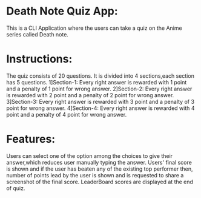# Death Note Quiz App:
This is a CLI Application where the users can take a quiz on the Anime series called Death note.

# Instructions:
The quiz consists of 20 questions.
It is divided into 4 sections,each section has 5 questions.
1]Section-1: Every right answer is rewarded with 1 point and a penalty of 1 point for wrong answer.
2]Section-2: Every right answer is rewarded with 2 point and a penalty of 2 point for wrong answer.
3]Section-3: Every right answer is rewarded with 3 point and a penalty of 3 point for wrong answer.
4]Section-4: Every right answer is rewarded with 4 point and a penalty of 4 point for wrong answer.

# Features:
Users can select one of the option among the choices to give their answer,which reduces user manually typing the answer.
Users' final score is shown and if the user has beaten any of the existing top performer then, number of points lead by the user is shown and is requested to share a screenshot of the final score.
LeaderBoard scores are displayed at the end of quiz.